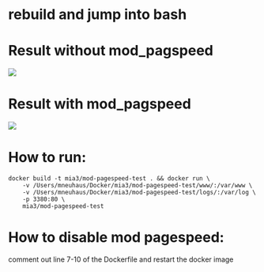 # rebuild and jump into bash


# Result without mod_pagspeed
![](http://dl.dropbox.com/u/314491/Screenshots/bfzq7t8-_1m5.png)

# Result with mod_pagspeed
![](http://dl.dropbox.com/u/314491/Screenshots/482ligilgh6a.png)

# How to run:

```
docker build -t mia3/mod-pagespeed-test . && docker run \
	-v /Users/mneuhaus/Docker/mia3/mod-pagespeed-test/www/:/var/www \
	-v /Users/mneuhaus/Docker/mia3/mod-pagespeed-test/logs/:/var/log \
	-p 3380:80 \
	mia3/mod-pagespeed-test
```

# How to disable mod pagespeed:

comment out line 7-10 of the Dockerfile and restart the docker image